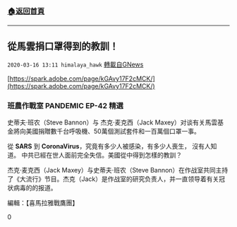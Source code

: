 ###  [:house:返回首頁](https://github.com/ourhimalayas/txt)
---

## 從馬雲捐口罩得到的教訓！
`2020-03-16 13:11 himalaya_hawk` [轉載自GNews](https://gnews.org/zh-hant/142580/)

[https://spark.adobe.com/page/kGAvy17F2cMCK/](https://spark.adobe.com/page/kGAvy17F2cMCK/)

### **班農作戰室 PANDEMIC EP-42 精選**

史蒂夫·班农（Steve Bannon）与 杰克·麦克西（Jack Maxey）对谈有关馬雲基金將向美國捐贈數千台呼吸機、50萬個測試套件和一百萬個口罩一事。

從 **SARS** 到 **CoronaVirus**，究竟有多少人被感染，有多少人喪生， 沒有人知道。 中共已經在世人面前完全失信。美國從中得到怎樣的教訓？



杰克·麦克西（Jack Maxey）与史蒂夫·班农（Steve Bannon）在作战室共同主持了《大流行》节目。杰克（Jack）是作战室的研究负责人，并一直领导着有关冠状病毒的的报道。

編輯：【喜馬拉雅戰鷹團】

0
